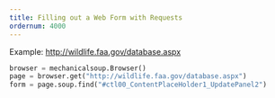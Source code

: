 ```yaml
---
title: Filling out a Web Form with Requests
ordernum: 4000
---
```




Example: http://wildlife.faa.gov/database.aspx


~~~py
browser = mechanicalsoup.Browser()
page = browser.get("http://wildlife.faa.gov/database.aspx")
form = page.soup.find("#ctl00_ContentPlaceHolder1_UpdatePanel2")
